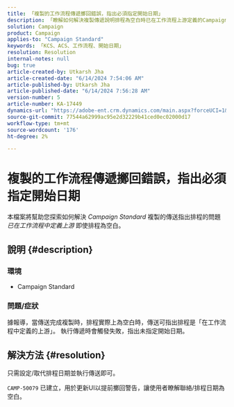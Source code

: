 ```yaml
---
title: 「複製的工作流程傳遞擲回錯誤，指出必須指定開始日期」
description: 「瞭解如何解決複製傳遞說明排程為空白時已在工作流程上游定義的Campaign Standard問題。」
solution: Campaign
product: Campaign
applies-to: "Campaign Standard"
keywords: 「KCS、ACS、工作流程、開始日期」
resolution: Resolution
internal-notes: null
bug: true
article-created-by: Utkarsh Jha
article-created-date: "6/14/2024 7:54:06 AM"
article-published-by: Utkarsh Jha
article-published-date: "6/14/2024 7:56:28 AM"
version-number: 5
article-number: KA-17449
dynamics-url: "https://adobe-ent.crm.dynamics.com/main.aspx?forceUCI=1&pagetype=entityrecord&etn=knowledgearticle&id=04228a43-232a-ef11-840a-000d3a5a67ba"
source-git-commit: 77544a62999ac95e2d32229b41ced0ec02000d17
workflow-type: tm+mt
source-wordcount: '176'
ht-degree: 2%

---
```


# 複製的工作流程傳遞擲回錯誤，指出必須指定開始日期


本檔案將幫助您探索如何解決 *Campaign Standard* 複製的傳送指出排程的問題 *已在工作流程中定義上游* 即使排程為空白。

## 說明 {#description}


### <b>環境</b>

- Campaign Standard




### <b>問題/症狀</b>

據報導，當傳送完成複製時，排程實際上為空白時，傳送可指出排程是「在工作流程中定義的上游」。 執行傳遞時會觸發失敗，指出未指定開始日期。


## 解決方法 {#resolution}


只需設定/取代排程日期並執行傳送即可。

`CAMP-50079` 已建立，用於更新UI以提前擲回警告，讓使用者瞭解聯絡/排程日期為空白。
